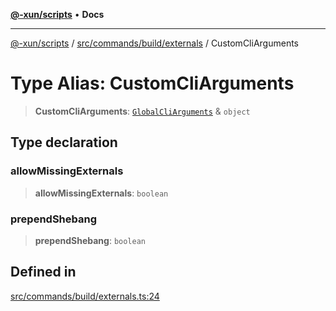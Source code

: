 [**@-xun/scripts**](../../../../../README.md) • **Docs**

***

[@-xun/scripts](../../../../../README.md) / [src/commands/build/externals](../README.md) / CustomCliArguments

# Type Alias: CustomCliArguments

> **CustomCliArguments**: [`GlobalCliArguments`](../../../../configure/type-aliases/GlobalCliArguments.md) & `object`

## Type declaration

### allowMissingExternals

> **allowMissingExternals**: `boolean`

### prependShebang

> **prependShebang**: `boolean`

## Defined in

[src/commands/build/externals.ts:24](https://github.com/Xunnamius/xscripts/blob/c4bd6059488244ad158454492e5cfe3fcc65a457/src/commands/build/externals.ts#L24)
